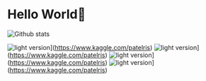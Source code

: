 # Hello World👋

![Github stats](https://github-readme-stats.vercel.app/api?username=PatelRis)


![light version](https://road-to-kaggle-grandmaster.vercel.app/api/badges/patelris/competition)](https://www.kaggle.com/patelris)
![light version](https://road-to-kaggle-grandmaster.vercel.app/api/badges/patelris/dataset)](https://www.kaggle.com/patelris)
![light version](https://road-to-kaggle-grandmaster.vercel.app/api/badges/patelris/notebook)](https://www.kaggle.com/patelris)
![light version](https://road-to-kaggle-grandmaster.vercel.app/api/badges/patelris/discussion)](https://www.kaggle.com/patelris)
